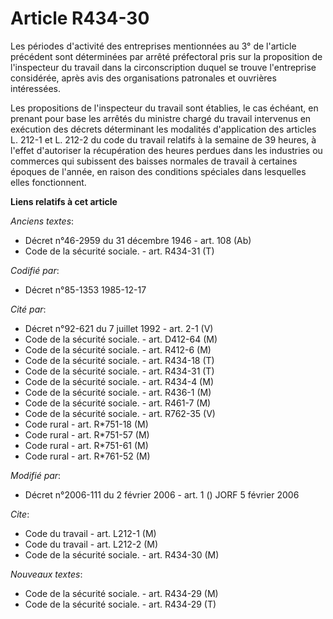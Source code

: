 # Article R434-30

Les périodes d'activité des entreprises mentionnées au 3° de l'article précédent sont déterminées par arrêté préfectoral pris
sur la proposition de l'inspecteur du travail dans la circonscription duquel se trouve l'entreprise considérée, après avis
des organisations patronales et ouvrières intéressées. 

Les propositions de l'inspecteur du travail sont établies, le cas échéant, en prenant pour base les arrêtés du ministre
chargé du travail intervenus en exécution des décrets déterminant les modalités d'application des articles L. 212-1 et L.
212-2 du code du travail relatifs à la semaine de 39 heures, à l'effet d'autoriser la récupération des heures perdues dans
les industries ou commerces qui subissent des baisses normales de travail à certaines époques de l'année, en raison des
conditions spéciales dans lesquelles elles fonctionnent.

**Liens relatifs à cet article**

_Anciens textes_:

  - Décret n°46-2959 du 31 décembre 1946 - art. 108 (Ab)
  - Code de la sécurité sociale. - art. R434-31 (T)

_Codifié par_:

  - Décret n°85-1353 1985-12-17

_Cité par_:

  - Décret n°92-621 du 7 juillet 1992 - art. 2-1 (V)
  - Code de la sécurité sociale. - art. D412-64 (M)
  - Code de la sécurité sociale. - art. R412-6 (M)
  - Code de la sécurité sociale. - art. R434-18 (T)
  - Code de la sécurité sociale. - art. R434-31 (T)
  - Code de la sécurité sociale. - art. R434-4 (M)
  - Code de la sécurité sociale. - art. R436-1 (M)
  - Code de la sécurité sociale. - art. R461-7 (M)
  - Code de la sécurité sociale. - art. R762-35 (V)
  - Code rural - art. R*751-18 (M)
  - Code rural - art. R*751-57 (M)
  - Code rural - art. R*751-61 (M)
  - Code rural - art. R*761-52 (M)

_Modifié par_:

  - Décret n°2006-111 du 2 février 2006 - art. 1 () JORF 5 février 2006

_Cite_:

  - Code du travail - art. L212-1 (M)
  - Code du travail - art. L212-2 (M)
  - Code de la sécurité sociale. - art. R434-30 (M)

_Nouveaux textes_:

  - Code de la sécurité sociale. - art. R434-29 (M)
  - Code de la sécurité sociale. - art. R434-29 (T)
